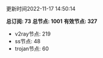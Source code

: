 更新时间2022-11-17 14:50:14

**总订阅: 73**
**总节点: 1001**
**有效节点: 327**
- v2ray节点: 219
- ss节点: 48
- trojan节点: 60
